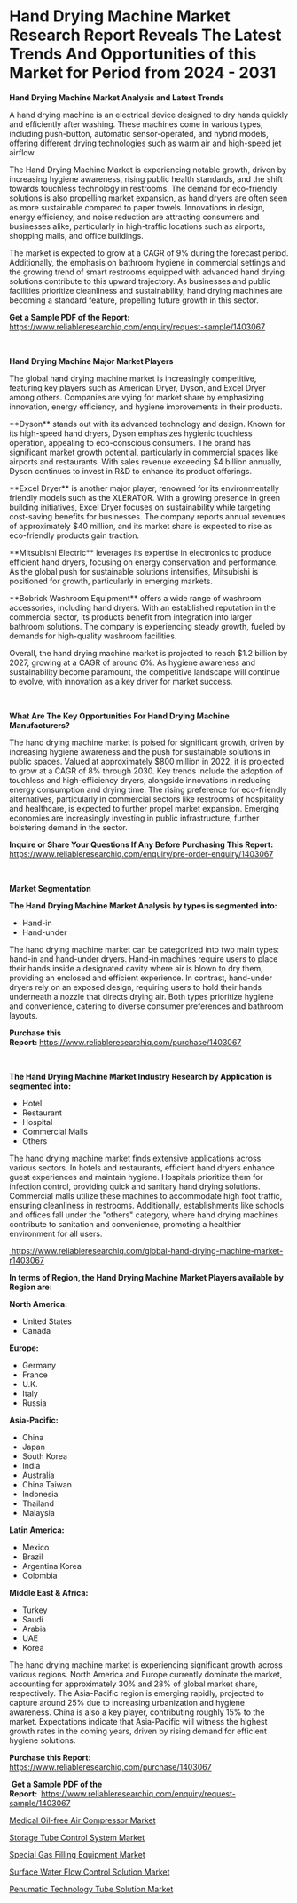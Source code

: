 <p><h1>Hand Drying Machine Market Research Report Reveals The Latest Trends And Opportunities of this Market for Period from 2024 - 2031</h1></p><p><strong>Hand Drying Machine Market Analysis and Latest Trends</strong></p>
<p><p>A hand drying machine is an electrical device designed to dry hands quickly and efficiently after washing. These machines come in various types, including push-button, automatic sensor-operated, and hybrid models, offering different drying technologies such as warm air and high-speed jet airflow. </p><p>The Hand Drying Machine Market is experiencing notable growth, driven by increasing hygiene awareness, rising public health standards, and the shift towards touchless technology in restrooms. The demand for eco-friendly solutions is also propelling market expansion, as hand dryers are often seen as more sustainable compared to paper towels. Innovations in design, energy efficiency, and noise reduction are attracting consumers and businesses alike, particularly in high-traffic locations such as airports, shopping malls, and office buildings.</p><p>The market is expected to grow at a CAGR of 9% during the forecast period. Additionally, the emphasis on bathroom hygiene in commercial settings and the growing trend of smart restrooms equipped with advanced hand drying solutions contribute to this upward trajectory. As businesses and public facilities prioritize cleanliness and sustainability, hand drying machines are becoming a standard feature, propelling future growth in this sector.</p></p>
<p><strong>Get a Sample PDF of the Report:&nbsp;</strong> <a href="https://www.reliableresearchiq.com/enquiry/request-sample/1403067?utm_campaign=1804&utm_medium=2&utm_source=Github&utm_content=ia&utm_term=23102024&utm_id=hand-drying-machine">https://www.reliableresearchiq.com/enquiry/request-sample/1403067</a></p>
<p>&nbsp;</p>
<p><strong>Hand Drying Machine Major Market Players</strong></p>
<p><p>The global hand drying machine market is increasingly competitive, featuring key players such as American Dryer, Dyson, and Excel Dryer among others. Companies are vying for market share by emphasizing innovation, energy efficiency, and hygiene improvements in their products.</p><p>**Dyson** stands out with its advanced technology and design. Known for its high-speed hand dryers, Dyson emphasizes hygienic touchless operation, appealing to eco-conscious consumers. The brand has significant market growth potential, particularly in commercial spaces like airports and restaurants. With sales revenue exceeding $4 billion annually, Dyson continues to invest in R&D to enhance its product offerings.</p><p>**Excel Dryer** is another major player, renowned for its environmentally friendly models such as the XLERATOR. With a growing presence in green building initiatives, Excel Dryer focuses on sustainability while targeting cost-saving benefits for businesses. The company reports annual revenues of approximately $40 million, and its market share is expected to rise as eco-friendly products gain traction.</p><p>**Mitsubishi Electric** leverages its expertise in electronics to produce efficient hand dryers, focusing on energy conservation and performance. As the global push for sustainable solutions intensifies, Mitsubishi is positioned for growth, particularly in emerging markets.</p><p>**Bobrick Washroom Equipment** offers a wide range of washroom accessories, including hand dryers. With an established reputation in the commercial sector, its products benefit from integration into larger bathroom solutions. The company is experiencing steady growth, fueled by demands for high-quality washroom facilities.</p><p>Overall, the hand drying machine market is projected to reach $1.2 billion by 2027, growing at a CAGR of around 6%. As hygiene awareness and sustainability become paramount, the competitive landscape will continue to evolve, with innovation as a key driver for market success.</p></p>
<p>&nbsp;</p>
<p><strong>What Are The Key Opportunities For Hand Drying Machine Manufacturers?</strong></p>
<p><p>The hand drying machine market is poised for significant growth, driven by increasing hygiene awareness and the push for sustainable solutions in public spaces. Valued at approximately $800 million in 2022, it is projected to grow at a CAGR of 8% through 2030. Key trends include the adoption of touchless and high-efficiency dryers, alongside innovations in reducing energy consumption and drying time. The rising preference for eco-friendly alternatives, particularly in commercial sectors like restrooms of hospitality and healthcare, is expected to further propel market expansion. Emerging economies are increasingly investing in public infrastructure, further bolstering demand in the sector.</p></p>
<p><strong>Inquire or Share Your Questions If Any Before Purchasing This Report:</strong> <a href="https://www.reliableresearchiq.com/enquiry/pre-order-enquiry/1403067?utm_campaign=1804&utm_medium=2&utm_source=Github&utm_content=ia&utm_term=23102024&utm_id=hand-drying-machine">https://www.reliableresearchiq.com/enquiry/pre-order-enquiry/1403067</a></p>
<p>&nbsp;</p>
<p><strong>Market Segmentation</strong></p>
<p><strong>The Hand Drying Machine Market Analysis by types is segmented into:</strong></p>
<p><ul><li>Hand-in</li><li>Hand-under</li></ul></p>
<p><p>The hand drying machine market can be categorized into two main types: hand-in and hand-under dryers. Hand-in machines require users to place their hands inside a designated cavity where air is blown to dry them, providing an enclosed and efficient experience. In contrast, hand-under dryers rely on an exposed design, requiring users to hold their hands underneath a nozzle that directs drying air. Both types prioritize hygiene and convenience, catering to diverse consumer preferences and bathroom layouts.</p></p>
<p><strong>Purchase this Report:&nbsp;</strong><a href="https://www.reliableresearchiq.com/purchase/1403067?utm_campaign=1804&utm_medium=2&utm_source=Github&utm_content=ia&utm_term=23102024&utm_id=hand-drying-machine">https://www.reliableresearchiq.com/purchase/1403067</a></p>
<p>&nbsp;</p>
<p><strong>The Hand Drying Machine Market Industry Research by Application is segmented into:</strong></p>
<p><ul><li>Hotel</li><li>Restaurant</li><li>Hospital</li><li>Commercial Malls</li><li>Others</li></ul></p>
<p><p>The hand drying machine market finds extensive applications across various sectors. In hotels and restaurants, efficient hand dryers enhance guest experiences and maintain hygiene. Hospitals prioritize them for infection control, providing quick and sanitary hand drying solutions. Commercial malls utilize these machines to accommodate high foot traffic, ensuring cleanliness in restrooms. Additionally, establishments like schools and offices fall under the "others" category, where hand drying machines contribute to sanitation and convenience, promoting a healthier environment for all users.</p></p>
<p><a href="https://www.reliableresearchiq.com/global-hand-drying-machine-market-r1403067?utm_campaign=1804&utm_medium=2&utm_source=Github&utm_content=ia&utm_term=23102024&utm_id=hand-drying-machine">&nbsp;https://www.reliableresearchiq.com/global-hand-drying-machine-market-r1403067</a></p>
<p><strong>In terms of Region, the Hand Drying Machine Market Players available by Region are:</strong></p>
<p>
    <p> <strong> North America: </strong>
        <ul>
            <li>United States</li>
            <li>Canada</li>
        </ul>
        </p> 
    <p> <strong> Europe: </strong>
        <ul>
            <li>Germany</li>
            <li>France</li>
            <li>U.K.</li>
            <li>Italy</li>
            <li>Russia</li>
        </ul>
        </p> 
    <p> <strong> Asia-Pacific: </strong>
        <ul>
            <li>China</li>
            <li>Japan</li>
            <li>South Korea</li>
            <li>India</li>
            <li>Australia</li>
            <li>China Taiwan</li>
            <li>Indonesia</li>
            <li>Thailand</li>
            <li>Malaysia</li>
        </ul>
        </p> 
    <p> <strong> Latin America: </strong>
        <ul>
            <li>Mexico</li>
            <li>Brazil</li>
            <li>Argentina Korea</li>
            <li>Colombia</li>
        </ul>
        </p> 
    <p> <strong> Middle East & Africa: </strong>
        <ul>
            <li>Turkey</li>
            <li>Saudi</li>
            <li>Arabia</li>
            <li>UAE</li>
            <li>Korea</li>
        </ul>
    </p>
    </p>
<p><p>The hand drying machine market is experiencing significant growth across various regions. North America and Europe currently dominate the market, accounting for approximately 30% and 28% of global market share, respectively. The Asia-Pacific region is emerging rapidly, projected to capture around 25% due to increasing urbanization and hygiene awareness. China is also a key player, contributing roughly 15% to the market. Expectations indicate that Asia-Pacific will witness the highest growth rates in the coming years, driven by rising demand for efficient hygiene solutions.</p></p>
<p><strong>Purchase this Report: </strong><a href="https://www.reliableresearchiq.com/purchase/1403067?utm_campaign=1804&utm_medium=2&utm_source=Github&utm_content=ia&utm_term=23102024&utm_id=hand-drying-machine">https://www.reliableresearchiq.com/purchase/1403067</a></p>
<p>&nbsp;<strong>Get a Sample PDF of the Report:&nbsp;&nbsp;</strong><a href="https://www.reliableresearchiq.com/enquiry/request-sample/1403067?utm_campaign=1804&utm_medium=2&utm_source=Github&utm_content=ia&utm_term=23102024&utm_id=hand-drying-machine">https://www.reliableresearchiq.com/enquiry/request-sample/1403067</a></p>
<p><strong></strong></p>
<p><p><a href="https://www.linkedin.com/pulse/medical-oil-free-air-compressor-market-evolution-key-trends-e4u6f?utm_campaign=1804&utm_medium=2&utm_source=Github&utm_content=ia&utm_term=23102024&utm_id=hand-drying-machine">Medical Oil-free Air Compressor Market</a></p><p><a href="https://www.linkedin.com/pulse/insights-storage-tube-control-system-market-players-size-d2fgf?utm_campaign=1804&utm_medium=2&utm_source=Github&utm_content=ia&utm_term=23102024&utm_id=hand-drying-machine">Storage Tube Control System Market</a></p><p><a href="https://www.linkedin.com/pulse/emerging-trends-special-gas-filling-equipment-market-detailed-pj1af?utm_campaign=1804&utm_medium=2&utm_source=Github&utm_content=ia&utm_term=23102024&utm_id=hand-drying-machine">Special Gas Filling Equipment Market</a></p><p><a href="https://www.linkedin.com/pulse/global-surface-water-flow-control-solution-market-sector2024-5fiof?utm_campaign=1804&utm_medium=2&utm_source=Github&utm_content=ia&utm_term=23102024&utm_id=hand-drying-machine">Surface Water Flow Control Solution Market</a></p><p><a href="https://www.linkedin.com/pulse/global-penumatic-technology-tube-solution-market-forecast-8twsf?utm_campaign=1804&utm_medium=2&utm_source=Github&utm_content=ia&utm_term=23102024&utm_id=hand-drying-machine">Penumatic Technology Tube Solution Market</a></p></p>